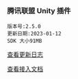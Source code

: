 ### 腾讯联盟 Unity 插件

```
版本号:2.5.0
更新日期:2023-01-12
SDK 大小91MB
```

[查看更新日志](https://developers.adnet.qq.com/doc/unity/union/unity_version)

[查看接入文档](https://developers.adnet.qq.com/doc/unity/unity_doc)
